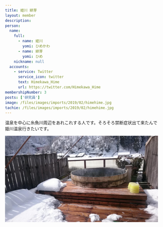 ```yaml
---
title: 姫川 緋芽
layout: member
description: 
person:
  name:
    full:
      - name: 姫川
        yomi: ひめかわ
      - name: 緋芽
        yomi: ひめ
    nickname: null
  accounts:
    - service: Twitter
      service_icon: twitter
      text: Himekawa_Hime
      url: https://twitter.com/Himekawa_Hime
membershipNumber: 3
posts: ['研究員']
image: /files/images/imports/2019/02/himehime.jpg
tachie: /files/images/imports/2019/02/himehime.jpg
---
```

温泉を中心に糸魚川周辺をあれこれする人です。そろそろ禁断症状出て来たんで姫川温泉行きたいです。

![露天風呂](/files/images/imports/2019/02/asahisou_rotenburo.jpg)